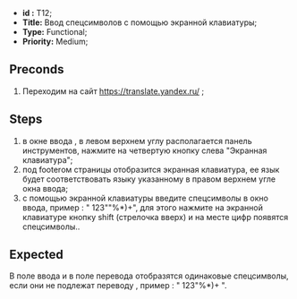  - **id :** T12;
 - **Title:** Ввод спецсимволов с помощью экранной клавиатуры;
 - **Type:** Functional;
 - **Priority:** Medium;

## Preconds

1. Переходим на сайт https://translate.yandex.ru/ ;	

## Steps

 1. в окне ввода , в левом верхнем углу располагается панель инструментов, нажмите на четвертую кнопку слева "Экранная клавиатура";
 2. под footerом страницы отобразится экранная клавиатура, ее язык будет соответствовать языку указанному в правом верхнем угле окна ввода;
 3. с помощью экранной клавиатуры введите спецсимволы в окно ввода, пример : " 123""%*)+", для этого нажмите на экранной клавиатуре кнопку shift (стрелочка вверх) и на месте цифр появятся спецсимволы..
 
## Expected
  
  В поле ввода и в поле перевода отобразятся одинаковые спецсимволы, если они не подлежат переводу , пример : " 123"%*)+ ".